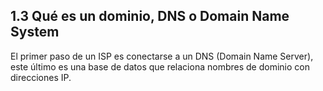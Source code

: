 ## 1.3 Qué es un dominio, DNS o Domain Name System

El primer paso de un ISP es conectarse a un DNS (Domain Name Server),
este último es una base de datos que relaciona nombres de dominio con
direcciones IP.

